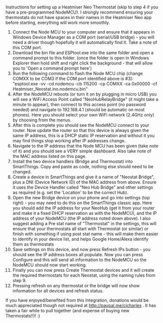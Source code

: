 Instructions for setting up a Heatmiser Neo Thermostat (skip to step 4 if you have a pre-programmed NodeMCU). I strongly recommend ensuring your thermostats do not have spaces in their names in the Heatmiser Neo app before starting, everything will work more smoothly.

1) Connect the Node MCU to your computer and ensure that it appears in Windows Device Manager as a COM port (serial/USB bridge) - you will need a driver though hopefully it will automatically find it. Take a note of this COM port.
2) Download the bin file and ESPtool.exe into the same folder and open a command prompt to this folder. (once the folder is open in Windows Explorer then hold shift and right click the background - that will allow you to 'Open a command prompt here')
3) Run the following command to flash the Node MCU chip (change COMXX to be COM3 if the COM port identified above is #3): "esptool.exe -vv -cd nodemcu -cb 115200 -cp COMXX -ca 0x00000 -cf Heatmiser_Neostat.ino.nodemcu.bin"
4) After the NodeMCU reboots (or turn it on by plugging in micro USB) you will see a WiFi Access Point called "NeoHubRelayBridge" (it might take a minute to appear), then connect to this access point (no password needed) and navigate to 192.168.4.1 (should be automatic on most phones). Here you should select your own WiFi network (2.4GHz only) by choosing from the menus.
5) After this is complete you should see the NodeMCU connect to your router. Now update the router so that this device is always given the same IP address, this is a DHCP static IP reservation and without it you may find things stop working after IP addresses change.
6) Navigate to the IP address that the Node MCU has been given (take note of it) and you should see a VERY simple dashboard. Also take note of the MAC address listed on this page.
7) Install the two device handlers (Bridge and Thermostat) into SmartThings. Copy and paste as code, nothing else should need to be changed.
8) Create a device in SmartThings and give it a name of "Neostat Bridge", plus a DNI (Device Network ID) of the MAC address from above. Ensure it uses the Device Handler called "Neo Hub Bridge" and other settings as required (e.g. set the 'Location' to be the correct Hub).
9) Open the new Bridge device on your phone and go into settings (top right) - you may need to do this on the SmartThings classic app. Here you should add the IP address for your NeoHub (get it from your router and make it a fixed DHCP reservation as with the NodeMCU), and the IP address of your NodeMCU (the IP address noted down above). I also suggest adding a Pre stat name of "Thermostat" in the settings, this will ensure that your thermostats all start with Thermostat (or similar) or finish with something if using post stat name - this will make them easier to identify in your device list, and helps Google Home/Alexa identify them as thermostats
10) Save settings on this device, and now press Refresh IPs button - you should see the IP address boxes all populate. Now you can press Configure and this will send all information to the NodeMCU so the NodeMCU should now start working.
11) Finally you can now press Create Thermostat devices and it will create the required thermostats for each Neostat, using the naming rules from step 9.
12) Pressing refresh on any thermostat or the bridge will now show information for all devices and refresh status.


If you have enjoyed/benefited from this Integration, donations would be much appreciated though not required at http://paypal.me/cjcharles . It has taken a fair while to pull together (and expense of buying new Thermostats!!)! :)
